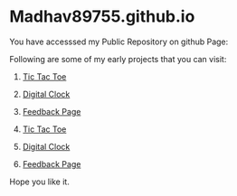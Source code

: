 # Madhav89755.github.io
You have accesssed my Public Repository on github Page:

Following are some of my early projects that you can visit:

1. [Tic Tac Toe](https://madhav89755.github.io/tic%20tac%20toe/ticTacToe.html)
2. [Digital Clock](https://madhav89755.github.io/digitalClock/index.html)
3. [Feedback Page](https://madhav89755.github.io/HB_FEEDBACK/Index.html)

1. <a href="https://madhav89755.github.io/tic%20tac%20toe/ticTacToe.html">Tic Tac Toe</a>
2. <a href="https://madhav89755.github.io/digitalClock/index.html">Digital Clock</a>
3. <a href="https://madhav89755.github.io/HB_FEEDBACK/Index.html">Feedback Page</a>

Hope you like it.

